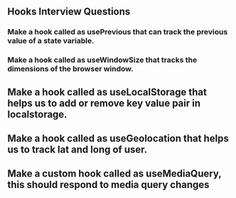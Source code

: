 ## Hooks Interview Questions

### Make a hook called as usePrevious that can track the previous value of a state variable.


### Make a hook called as useWindowSize that tracks the dimensions of the browser window.

## Make a hook called as useLocalStorage that helps us to add or remove key value pair in localstorage.

## Make a hook called as useGeolocation that helps us to track lat and long of user.

## Make a custom hook called as useMediaQuery, this should respond to media query changes